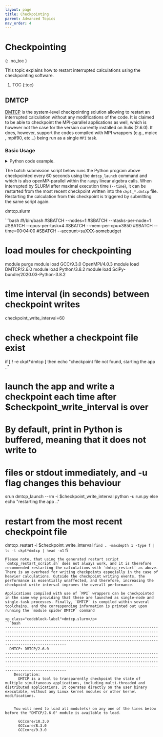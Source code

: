```yaml
---
layout: page
title: Checkpointing
parent: Advanced Topics
nav_order: 4
---
```


# Checkpointing
{: .no_toc }

This topic explains how to restart interrupted calculations using the checkpointing software.

1. TOC
{:toc}

## DMTCP
[DMTCP](https://dmtcp.sourceforge.io) is the system-level checkpointing solution allowing to restart an interrupted calculation without any modifications of the code. It is claimed to be able to checkpoint the MPI-parallel applications as well, which is however not the case for the version currently installed on Sulis (2.6.0). It does, however, support the codes compiled with MPI wrappers (e.g., mpicc , mpif90, etc...) being run as a single `MPI` task.

### Basic Usage

<details markdown="block" class="detail">
  <summary>Python code example.</summary>
<p class="codeblock-label">run.py</p>
```python
import time
import numpy as np
start = time.time()
matrix_size=8000
print('Code started')
for i in range(1000):
   start_loop = time.time()
   a = np.random.rand(matrix_size, matrix_size)
   b = np.random.rand(matrix_size, matrix_size)
   c = np.matmul(a,b).sum()
   t_op = time.time()
   template = 'iter, result, time, time per loop: {:4d} {} {:6.2f} {:6.2f}'
   print(template.format(i, c, t_op-start, t_op-start_loop))
```
</details>

The batch submission script below runs the Python program above checkpointed every 60 seconds using the `dmtcp_launch` command and which is also openMP-parallel within the `numpy` linear algebra calls. When interrupted by SLURM after maximal execution time (`--time`), it can be restarted from the most recent checkpoint written into the `ckpt_*.dmtcp` file. Restarting the calculation from this checkpoint is triggered by submitting the same script again.

<p class="codeblock-label">dmtcp.slurm</p>
```bash
#!/bin/bash
#SBATCH --nodes=1
#SBATCH --ntasks-per-node=1
#SBATCH --cpus-per-task=4
#SBATCH --mem-per-cpu=3850
#SBATCH --time=00:04:00
#SBATCH --account=suXXX-somebudget

# load moules for checkpointing
module purge
module load GCC/9.3.0 OpenMPI/4.0.3
module load DMTCP/2.6.0
module load Python/3.8.2
module load SciPy-bundle/2020.03-Python-3.8.2

# time interval (in seconds) between checkpoint writes
checkpoint_write_interval=60

# check whether a checkpoint file exist
if [ ! -e ckpt*dmtcp ]
then
   echo "checkpoint file not found, starting the app .."
   # launch the app and write a checkpoint each time after $checkpoint_write_interval is over
   # By default, print in Python is buffered, meaning that it does not write to
   # files or stdout immediately, and -u flag changes this behaviour
   srun dmtcp_launch --rm -i $checkpoint_write_interval python -u run.py
else
   echo "restarting the app .."
   # restart from the most recent checkpoint file
   dmtcp_restart -i $checkpoint_write_interval `find . -maxdepth 1 -type f | ls -t ckpt*dmtcp | head -n1`
fi
```
Please note, that using the generated restart script `dmtcp_restart_script.sh` does not always work, and it is therefore recommended restarting the calculations with `dmtcp_restart` as above. There is an overhead for writing checkpoints especially in the case of heavier calculations. Outside the checkpoint writing events, the performance is essentially unaffected, and therefore, increasing the checkpoint write interval improves the overall performance.

Applications compiled with use of `MPI` wrappers can be checkpointed in the same way providing that these are launched as single-node and single-task processes. Finally, `DMTCP` is compiled within several toolchains, and the corresponding information is printed out upon running the `module spider DMTCP` command

<p class="codeblock-label">dmtcp.slurm</p>
```bash
--------------------------------------------------------------------------------------------------------------------------------------------------------------------------------------------------------------------------------------------------------------------------------------------------------------------
  DMTCP: DMTCP/2.6.0
--------------------------------------------------------------------------------------------------------------------------------------------------------------------------------------------------------------------------------------------------------------------------------------------------------------------
    Description:
      DMTCP is a tool to transparently checkpoint the state of multiple simultaneous applications, including multi-threaded and distributed applications. It operates directly on the user binary executable, without any Linux kernel modules or other kernel modifications.


    You will need to load all module(s) on any one of the lines below before the "DMTCP/2.6.0" module is available to load.

      GCCcore/10.3.0
      GCCcore/8.3.0
      GCCcore/9.3.0
```

